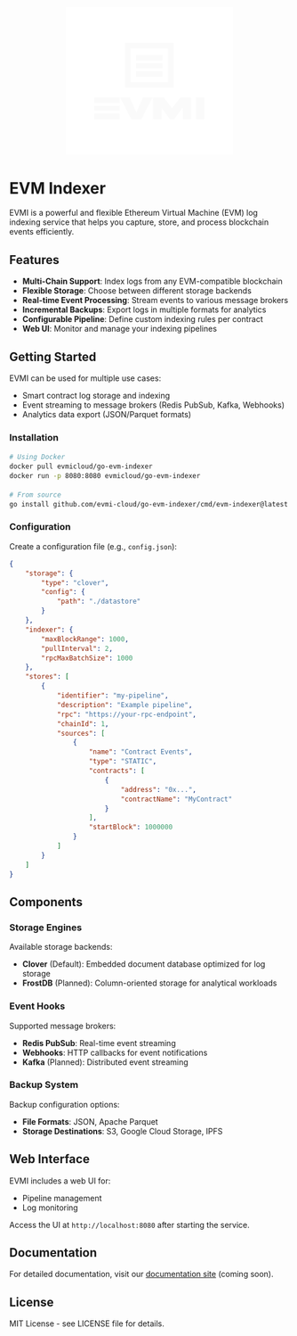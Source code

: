 <p align="center">
  <img src="public/EVMI_LOGO_WHITE_TRANSPARENT.png" width="300px" alt="EVMI"/>
</p>

# EVM Indexer

EVMI is a powerful and flexible Ethereum Virtual Machine (EVM) log indexing service that helps you capture, store, and process blockchain events efficiently.

## Features

- **Multi-Chain Support**: Index logs from any EVM-compatible blockchain
- **Flexible Storage**: Choose between different storage backends
- **Real-time Event Processing**: Stream events to various message brokers
- **Incremental Backups**: Export logs in multiple formats for analytics
- **Configurable Pipeline**: Define custom indexing rules per contract
- **Web UI**: Monitor and manage your indexing pipelines

## Getting Started

EVMI can be used for multiple use cases:
- Smart contract log storage and indexing
- Event streaming to message brokers (Redis PubSub, Kafka, Webhooks)
- Analytics data export (JSON/Parquet formats)

### Installation

```bash
# Using Docker
docker pull evmicloud/go-evm-indexer
docker run -p 8080:8080 evmicloud/go-evm-indexer

# From source
go install github.com/evmi-cloud/go-evm-indexer/cmd/evm-indexer@latest
```

### Configuration

Create a configuration file (e.g., `config.json`):

```json
{
    "storage": {
        "type": "clover",
        "config": {
            "path": "./datastore"
        }
    },
    "indexer": {
        "maxBlockRange": 1000,
        "pullInterval": 2,
        "rpcMaxBatchSize": 1000
    },
    "stores": [
        {
            "identifier": "my-pipeline",
            "description": "Example pipeline",
            "rpc": "https://your-rpc-endpoint",
            "chainId": 1,
            "sources": [
                {
                    "name": "Contract Events",
                    "type": "STATIC",
                    "contracts": [
                        { 
                            "address": "0x...", 
                            "contractName": "MyContract" 
                        }
                    ],
                    "startBlock": 1000000
                }
            ]
        }
    ]
}
```

## Components

### Storage Engines

Available storage backends:
- **Clover** (Default): Embedded document database optimized for log storage
- **FrostDB** (Planned): Column-oriented storage for analytical workloads

### Event Hooks

Supported message brokers:
- **Redis PubSub**: Real-time event streaming
- **Webhooks**: HTTP callbacks for event notifications
- **Kafka** (Planned): Distributed event streaming

### Backup System

Backup configuration options:
- **File Formats**: JSON, Apache Parquet
- **Storage Destinations**: S3, Google Cloud Storage, IPFS

## Web Interface

EVMI includes a web UI for:
- Pipeline management
- Log monitoring

Access the UI at `http://localhost:8080` after starting the service.

## Documentation

For detailed documentation, visit our [documentation site](https://docs.evmi.dev) (coming soon).

## License

MIT License - see LICENSE file for details.
